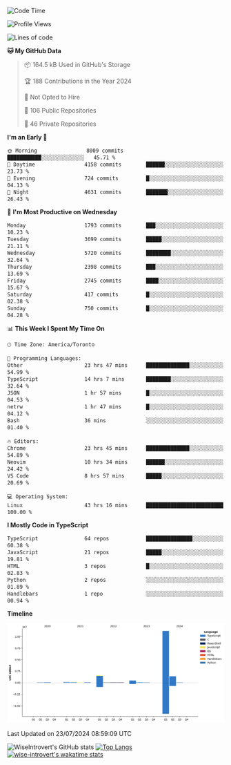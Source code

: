 <!--START_SECTION:waka-->
![Code Time](http://img.shields.io/badge/Code%20Time-1%2C951%20hrs%2023%20mins-blue)

![Profile Views](http://img.shields.io/badge/Profile%20Views-0-blue)

![Lines of code](https://img.shields.io/badge/From%20Hello%20World%20I%27ve%20Written-15.3%20million%20lines%20of%20code-blue)

**🐱 My GitHub Data** 

> 📦 164.5 kB Used in GitHub's Storage 
 > 
> 🏆 188 Contributions in the Year 2024
 > 
> 🚫 Not Opted to Hire
 > 
> 📜 106 Public Repositories 
 > 
> 🔑 46 Private Repositories 
 > 
**I'm an Early 🐤** 

```text
🌞 Morning                8009 commits        ███████████░░░░░░░░░░░░░░   45.71 % 
🌆 Daytime                4158 commits        ██████░░░░░░░░░░░░░░░░░░░   23.73 % 
🌃 Evening                724 commits         █░░░░░░░░░░░░░░░░░░░░░░░░   04.13 % 
🌙 Night                  4631 commits        ███████░░░░░░░░░░░░░░░░░░   26.43 % 
```
📅 **I'm Most Productive on Wednesday** 

```text
Monday                   1793 commits        ███░░░░░░░░░░░░░░░░░░░░░░   10.23 % 
Tuesday                  3699 commits        █████░░░░░░░░░░░░░░░░░░░░   21.11 % 
Wednesday                5720 commits        ████████░░░░░░░░░░░░░░░░░   32.64 % 
Thursday                 2398 commits        ███░░░░░░░░░░░░░░░░░░░░░░   13.69 % 
Friday                   2745 commits        ████░░░░░░░░░░░░░░░░░░░░░   15.67 % 
Saturday                 417 commits         █░░░░░░░░░░░░░░░░░░░░░░░░   02.38 % 
Sunday                   750 commits         █░░░░░░░░░░░░░░░░░░░░░░░░   04.28 % 
```


📊 **This Week I Spent My Time On** 

```text
🕑︎ Time Zone: America/Toronto

💬 Programming Languages: 
Other                    23 hrs 47 mins      ██████████████░░░░░░░░░░░   54.99 % 
TypeScript               14 hrs 7 mins       ████████░░░░░░░░░░░░░░░░░   32.64 % 
JSON                     1 hr 57 mins        █░░░░░░░░░░░░░░░░░░░░░░░░   04.53 % 
netrw                    1 hr 47 mins        █░░░░░░░░░░░░░░░░░░░░░░░░   04.12 % 
Bash                     36 mins             ░░░░░░░░░░░░░░░░░░░░░░░░░   01.40 % 

🔥 Editors: 
Chrome                   23 hrs 45 mins      ██████████████░░░░░░░░░░░   54.89 % 
Neovim                   10 hrs 34 mins      ██████░░░░░░░░░░░░░░░░░░░   24.42 % 
VS Code                  8 hrs 57 mins       █████░░░░░░░░░░░░░░░░░░░░   20.69 % 

💻 Operating System: 
Linux                    43 hrs 16 mins      █████████████████████████   100.00 % 
```

**I Mostly Code in TypeScript** 

```text
TypeScript               64 repos            ███████████████░░░░░░░░░░   60.38 % 
JavaScript               21 repos            █████░░░░░░░░░░░░░░░░░░░░   19.81 % 
HTML                     3 repos             █░░░░░░░░░░░░░░░░░░░░░░░░   02.83 % 
Python                   2 repos             ░░░░░░░░░░░░░░░░░░░░░░░░░   01.89 % 
Handlebars               1 repo              ░░░░░░░░░░░░░░░░░░░░░░░░░   00.94 % 
```



**Timeline**

![Lines of Code chart](https://raw.githubusercontent.com/wise-introvert/wise-introvert/master/assets/bar_graph.png)


 Last Updated on 23/07/2024 08:59:09 UTC
<!--END_SECTION:waka-->

![WiseIntrovert's GitHub stats](https://github-readme-stats.vercel.app/api?username=wise-introvert&count_private=true&show_icons=true)
[![Top Langs](https://github-readme-stats.vercel.app/api/top-langs/?username=wise-introvert&langs_count=10)](https://github.com/anuraghazra/github-readme-stats)
[![wise-introvert's wakatime stats](https://github-readme-stats.vercel.app/api/wakatime?username=wiseintrovert)](https://github.com/anuraghazra/github-readme-stats)
